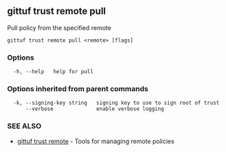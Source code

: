 ## gittuf trust remote pull

Pull policy from the specified remote

```
gittuf trust remote pull <remote> [flags]
```

### Options

```
  -h, --help   help for pull
```

### Options inherited from parent commands

```
  -k, --signing-key string   signing key to use to sign root of trust
      --verbose              enable verbose logging
```

### SEE ALSO

* [gittuf trust remote](gittuf_trust_remote.md)	 - Tools for managing remote policies

